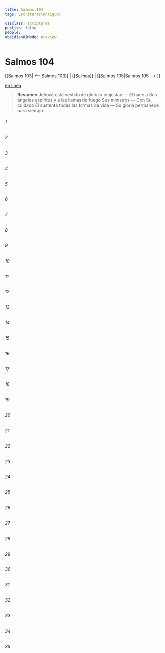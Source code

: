 ```yaml
---
title: Salmos 104
tags: Escrituras\AntiguoT

cssclass: scriptures
publish: false
people:
obsidianUIMode: preview
---
```


# Salmos 104
[[Salmos 103| <-- Salmos 103]] | [[Salmos]] | [[Salmos 105|Salmos 105 --> ]]

[en línea](https://churchofjesuschrist.org/study/scriptures/ot/ps/104?lang=spa)

> __Resumen__
Jehová está vestido de gloria y majestad — Él hace a Sus ángeles espíritus y a las llamas de fuego Sus ministros — Con Su cuidado Él sustenta todas las formas de vida — Su gloria permanece para siempre.

###### 1 


###### 2 


###### 3 


###### 4 


###### 5 


###### 6 


###### 7 


###### 8 


###### 9 


###### 10 


###### 11 


###### 12 


###### 13 


###### 14 


###### 15 


###### 16 


###### 17 


###### 18 


###### 19 


###### 20 


###### 21 


###### 22 


###### 23 


###### 24 


###### 25 


###### 26 


###### 27 


###### 28 


###### 29 


###### 30 


###### 31 


###### 32 


###### 33 


###### 34 


###### 35 


